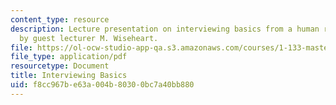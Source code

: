 ```yaml
---
content_type: resource
description: Lecture presentation on interviewing basics from a human resources perspective
  by guest lecturer M. Wiseheart.
file: https://ol-ocw-studio-app-qa.s3.amazonaws.com/courses/1-133-masters-of-engineering-concepts-of-engineering-practice-fall-2007/f8cc967be63a004b80300bc7a40bb880_lec_10_mw.pdf
file_type: application/pdf
resourcetype: Document
title: Interviewing Basics
uid: f8cc967b-e63a-004b-8030-0bc7a40bb880
---
```

